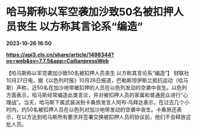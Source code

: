 # 哈马斯称以军空袭加沙致50名被扣押人员丧生 以方称其言论系“编造”

**2023-10-26 16:50**

**https://api3.cls.cn/share/article/1498344?os=web&sv=7.7.5&app=CailianpressWeb**

【哈马斯称以军空袭加沙致50名被扣押人员丧生 以方称其言论系“编造”】 财联社10月27日电，据《以色列时报》10月26日报道，巴勒斯坦伊斯兰抵抗运动（哈马斯）声称，近50名在加沙地带被扣押的人员在以色列发动的空袭中丧生。以色列方面表示，哈马斯经常编造此类言论，并对被扣押人员的家属和普通民众进行“心理战”。当天，哈马斯下属武装派别卡桑旅发言人阿布·乌拜达表示，在过去几个小时内，约50名被扣押人员在以色列对加沙地带发动的空袭中丧生。卡桑旅还表示，在以方达到哈马斯所有要求并签署交换被扣押人员的协议前，他们不会释放这批人员。